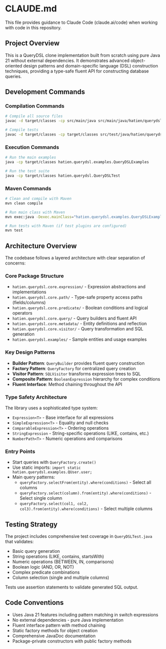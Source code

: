 # CLAUDE.md

This file provides guidance to Claude Code (claude.ai/code) when working with code in this repository.

## Project Overview

This is a QueryDSL clone implementation built from scratch using pure Java 21 without external dependencies. It demonstrates advanced object-oriented design patterns and domain-specific language (DSL) construction techniques, providing a type-safe fluent API for constructing database queries.

## Development Commands

### Compilation Commands
```bash
# Compile all source files
javac -d target/classes -cp src/main/java src/main/java/hatien/querydsl/examples/QueryDSLExamples.java src/main/java/hatien/querydsl/examples/*.java src/main/java/hatien/querydsl/core/*/*.java

# Compile tests
javac -d target/classes -cp target/classes src/test/java/hatien/querydsl/QueryDSLTest.java
```

### Execution Commands
```bash
# Run the main examples
java -cp target/classes hatien.querydsl.examples.QueryDSLExamples

# Run the test suite
java -cp target/classes hatien.querydsl.QueryDSLTest
```

### Maven Commands
```bash
# Clean and compile with Maven
mvn clean compile

# Run main class with Maven
mvn exec:java -Dexec.mainClass="hatien.querydsl.examples.QueryDSLExamples"

# Run tests with Maven (if test plugins are configured)
mvn test
```

## Architecture Overview

The codebase follows a layered architecture with clear separation of concerns:

### Core Package Structure
- `hatien.querydsl.core.expression/` - Expression abstractions and implementations
- `hatien.querydsl.core.path/` - Type-safe property access paths (fields/columns)
- `hatien.querydsl.core.predicate/` - Boolean conditions and logical operators  
- `hatien.querydsl.core.query/` - Query builders and fluent API
- `hatien.querydsl.core.metadata/` - Entity definitions and reflection
- `hatien.querydsl.core.visitor/` - Query transformation and SQL generation
- `hatien.querydsl.examples/` - Sample entities and usage examples

### Key Design Patterns
- **Builder Pattern**: `QueryBuilder` provides fluent query construction
- **Factory Pattern**: `QueryFactory` for centralized query creation
- **Visitor Pattern**: `SQLVisitor` transforms expression trees to SQL
- **Composite Pattern**: `BooleanExpression` hierarchy for complex conditions
- **Fluent Interface**: Method chaining throughout the API

### Type Safety Architecture
The library uses a sophisticated type system:
- `Expression<T>` - Base interface for all expressions
- `SimpleExpression<T>` - Equality and null checks
- `ComparableExpression<T>` - Ordering operations
- `StringExpression` - String-specific operations (LIKE, contains, etc.)
- `NumberPath<T>` - Numeric operations and comparisons

### Entry Points
- Start queries with `QueryFactory.create()`
- Use static imports: `import static hatien.querydsl.examples.QUser.user;`
- Main query patterns: 
  - `queryFactory.selectFrom(entity).where(conditions)` - Select all columns
  - `queryFactory.select(column).from(entity).where(conditions)` - Select single column
  - `queryFactory.select(col1, col2, col3).from(entity).where(conditions)` - Select multiple columns

## Testing Strategy

The project includes comprehensive test coverage in `QueryDSLTest.java` that validates:
- Basic query generation
- String operations (LIKE, contains, startsWith)
- Numeric operations (BETWEEN, IN, comparisons)
- Boolean logic (AND, OR, NOT)
- Complex predicate combinations
- Column selection (single and multiple columns)

Tests use assertion statements to validate generated SQL output.

## Code Conventions

- Uses Java 21 features including pattern matching in switch expressions
- No external dependencies - pure Java implementation
- Fluent interface pattern with method chaining
- Static factory methods for object creation
- Comprehensive JavaDoc documentation
- Package-private constructors with public factory methods